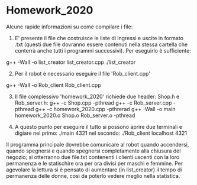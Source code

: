# Homework_2020
Alcune rapide informazioni su come compilare i file: 
1. E' presente il file che costruisce le liste di ingressi e uscite in formato .txt (questi due file dovranno essere contenuti nella stessa cartella che conterrà anche 
tutti i programmi successivi). 
Per eseguirlo è sufficiente:

g++ -Wall -o list_creator list_creator.cpp
./list_creator

2. Per il robot è necessario eseguire il file 'Rob_client.cpp'

g++ -Wall -o Rob_client Rob_client.cpp

3. Il file complessivo 'homework_2020' richiede due header: Shop.h e Rob_server.h:
g++ -c Shop.cpp -pthread
g++ -c Rob_server.cpp -pthread
g++ -c homework_2020.cpp -pthrerad
g++ -Wall -o main homework_2020.o Shop.o Rob_server.o -pthread

4. A questo punto per eseguire il tutto si possono aprire due terminali e digiare
nel primo:      ./main 4321
nel secondo:    ./Rob_client localhost 4321

Il programma principale dovrebbe comunicare al robot quando accendersi, quando spegnersi e quando spegnersi completamente alla chiusura del negozio; 
si otterranno due file.txt contenenti i clienti uscenti con la loro permanenza e le statischire ora per ora divisi per maschi e femmine. Per agevolare la lettura 
si è pensato di aumentare (in list_creator) il tempo di permanenza delle donne, così da poterlo vedere meglio nella statistica.
  
